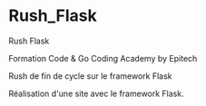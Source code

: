 # Rush_Flask
Rush Flask

Formation Code & Go Coding Academy by Epitech

Rush de fin de cycle sur le framework Flask

Réalisation d'une site avec le framework Flask.
